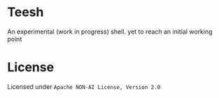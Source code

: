 # Teesh
An experimental (work in progress) shell. yet to reach an initial working point

# License
Licensed under `Apache NON-AI License, Version 2.0`


